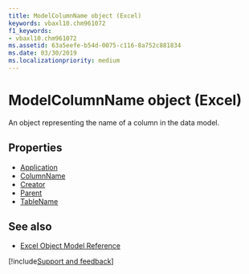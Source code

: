 ```yaml
---
title: ModelColumnName object (Excel)
keywords: vbaxl10.chm961072
f1_keywords:
- vbaxl10.chm961072
ms.assetid: 63a5eefe-b54d-0075-c116-8a752c881834
ms.date: 03/30/2019
ms.localizationpriority: medium
---
```



# ModelColumnName object (Excel)

An object representing the name of a column in the data model. 

## Properties

- [Application](Excel.modelcolumnname.application.md)
- [ColumnName](Excel.modelcolumnname.columnname.md)
- [Creator](Excel.modelcolumnname.creator.md)
- [Parent](Excel.modelcolumnname.parent.md)
- [TableName](Excel.modelcolumnname.tablename.md)


## See also

- [Excel Object Model Reference](overview/Excel/object-model.md)

[!include[Support and feedback](~/includes/feedback-boilerplate.md)]

